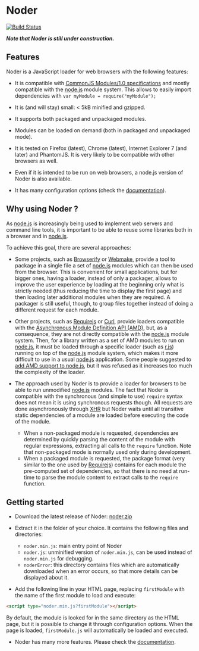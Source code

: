 # Noder

[![Build Status](https://secure.travis-ci.org/ariatemplates/noder.png?branch=master)](https://travis-ci.org/ariatemplates/noder)

***Note that Noder is still under construction.***

## Features

Noder is a JavaScript loader for web browsers with the following features:

* It is compatible with [CommonJS Modules/1.0 specifications](http://www.commonjs.org/specs/modules/1.0/) and mostly compatible with the [node.js](http://nodejs.org) module system.
This allows to easily import dependencies with ``var myModule = require("myModule");``

* It is (and will stay) small: &lt; 5kB minified and gzipped.

* It supports both packaged and unpackaged modules.

* Modules can be loaded on demand (both in packaged and unpackaged mode).

* It is tested on Firefox (latest), Chrome (latest), Internet Explorer 7 (and later) and PhantomJS. It is very likely to be compatible with other browsers as well.

* Even if it is intended to be run on web browsers, a node.js version of Noder is also available.

* It has many configuration options (check the [documentation](doc/index.md)).

## Why using Noder ?

As [node.js](http://nodejs.org) is increasingly being used to implement web servers and command line tools,
it is important to be able to reuse some libraries both in a browser and in [node.js](http://nodejs.org).

To achieve this goal, there are several approaches:

* Some projects, such as [Browserify](https://github.com/substack/node-browserify) or [Webmake](https://github.com/medikoo/modules-webmake),
provide a tool to package in a single file a set of [node.js](http://nodejs.org) modules which can then be used from the browser.
This is convenient for small applications, but for bigger ones, having a loader, instead of only a packager, allows to improve the
user experience by loading at the beginning only what is strictly needed (thus reducing the time to display the first page)
and then loading later additional modules when they are required. A packager is still useful, though, to group files together instead of
doing a different request for each module.

* Other projects, such as [Requirejs](http://requirejs.org/) or [Curl](https://github.com/cujojs/curl/wiki), provide loaders compatible with
the [Asynchronous Module Definition API (AMD)](https://github.com/amdjs/amdjs-api/wiki/AMD), but, as a consequence, they are not directly compatible with
the [node.js](http://nodejs.org) module system. Then, for a library written as a set of AMD modules to run on [node.js](http://nodejs.org), it must be loaded through a specific
loader (such as [r.js](https://github.com/jrburke/r.js)) running on top of the [node.js](http://nodejs.org) module system, which makes it more difficult to
use in a usual [node.js](http://nodejs.org) application. Some people suggested to [add AMD support to node.js](https://groups.google.com/forum/?fromgroups=#!msg/nodejs-dev/yK7i56thS4Q/tqvkYp14t5YJ),
but it was refused as it increases too much the complexity of the loader.

* The approach used by Noder is to provide a loader for browsers to be able to run unmodified [node.js](http://nodejs.org) modules. The fact that Noder is compatible with
the synchronous (and simple to use) ``require`` syntax does not mean it is using synchronous requests though. All requests are done asynchronously through
[XHR](http://www.w3.org/TR/XMLHttpRequest1/) but Noder waits until all transitive static dependencies of a module are loaded before executing the code of the module.
	* When a non-packaged module is requested, dependencies are determined by quickly parsing the content of the module with regular expressions, extracting all calls to the
	``require`` function. Note that non-packaged mode is normally used only during development.
	* When a packaged module is requested, the package format (very similar to the one used by [Requirejs](http://requirejs.org/))
	contains for each module the pre-computed set of dependencies, so that there is no need at run-time to parse the module content to extract calls to the ``require`` function.

## Getting started

* Download the latest release of Noder: [noder.zip](https://github.com/ariatemplates/noder/raw/builds/noder-browser.zip)

* Extract it in the folder of your choice. It contains the following files and directories:
	* ``noder.min.js``: main entry point of Noder
	* ``noder.js``: unminified version of ``noder.min.js``, can be used instead of ``noder.min.js`` for debugging.
	* ``noderError``: this directory contains files which are automatically downloaded when an error occurs, so that more details can be displayed about it.

* Add the following line in your HTML page, replacing ``firstModule`` with the name of the first module to load and execute:

```html
<script type="noder.min.js?firstModule"></script>
```

By default, the module is looked for in the same directory as the HTML page, but it is possible to change it through configuration options.
When the page is loaded, ``firstModule.js`` will automatically be loaded and executed.

* Noder has many more features. Please check the [documentation](doc/index.md).
